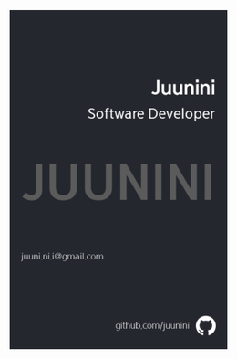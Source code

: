 <p align="center">
  <img src="https://raw.githubusercontent.com/juunini/juunini/master/card.png" alt="card" />
</p>
